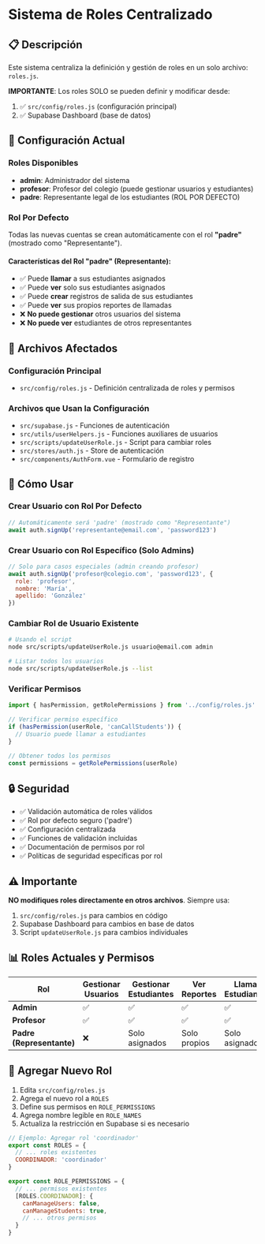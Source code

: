 # Sistema de Roles Centralizado

## 📋 Descripción

Este sistema centraliza la definición y gestión de roles en un solo archivo: `roles.js`. 

**IMPORTANTE**: Los roles SOLO se pueden definir y modificar desde:
1. ✅ `src/config/roles.js` (configuración principal)
2. ✅ Supabase Dashboard (base de datos)

## 🔧 Configuración Actual

### Roles Disponibles
- **admin**: Administrador del sistema
- **profesor**: Profesor del colegio (puede gestionar usuarios y estudiantes)
- **padre**: Representante legal de los estudiantes (ROL POR DEFECTO)

### Rol Por Defecto
Todas las nuevas cuentas se crean automáticamente con el rol **"padre"** (mostrado como "Representante").

#### Características del Rol "padre" (Representante):
- ✅ Puede **llamar** a sus estudiantes asignados
- ✅ Puede **ver** solo sus estudiantes asignados
- ✅ Puede **crear** registros de salida de sus estudiantes
- ✅ Puede **ver** sus propios reportes de llamadas
- ❌ **No puede gestionar** otros usuarios del sistema
- ❌ **No puede ver** estudiantes de otros representantes

## 📁 Archivos Afectados

### Configuración Principal
- `src/config/roles.js` - Definición centralizada de roles y permisos

### Archivos que Usan la Configuración
- `src/supabase.js` - Funciones de autenticación
- `src/utils/userHelpers.js` - Funciones auxiliares de usuarios
- `src/scripts/updateUserRole.js` - Script para cambiar roles
- `src/stores/auth.js` - Store de autenticación
- `src/components/AuthForm.vue` - Formulario de registro

## 🚀 Cómo Usar

### Crear Usuario con Rol Por Defecto
```javascript
// Automáticamente será 'padre' (mostrado como "Representante")
await auth.signUp('representante@email.com', 'password123')
```

### Crear Usuario con Rol Específico (Solo Admins)
```javascript
// Solo para casos especiales (admin creando profesor)
await auth.signUp('profesor@colegio.com', 'password123', { 
  role: 'profesor',
  nombre: 'María',
  apellido: 'González'
})
```

### Cambiar Rol de Usuario Existente
```bash
# Usando el script
node src/scripts/updateUserRole.js usuario@email.com admin

# Listar todos los usuarios
node src/scripts/updateUserRole.js --list
```

### Verificar Permisos
```javascript
import { hasPermission, getRolePermissions } from '../config/roles.js'

// Verificar permiso específico
if (hasPermission(userRole, 'canCallStudents')) {
  // Usuario puede llamar a estudiantes
}

// Obtener todos los permisos
const permissions = getRolePermissions(userRole)
```

## 🔒 Seguridad

- ✅ Validación automática de roles válidos
- ✅ Rol por defecto seguro ('padre')
- ✅ Configuración centralizada
- ✅ Funciones de validación incluidas
- ✅ Documentación de permisos por rol
- ✅ Políticas de seguridad específicas por rol

## ⚠️ Importante

**NO modifiques roles directamente en otros archivos**. Siempre usa:
1. `src/config/roles.js` para cambios en código
2. Supabase Dashboard para cambios en base de datos
3. Script `updateUserRole.js` para cambios individuales

## 📊 Roles Actuales y Permisos

| Rol | Gestionar Usuarios | Gestionar Estudiantes | Ver Reportes | Llamar Estudiantes | Configuración |
|-----|-------------------|----------------------|--------------|-------------------|---------------|
| **Admin** | ✅ | ✅ | ✅ | ✅ | ✅ |
| **Profesor** | ✅ | ✅ | ✅ | ✅ | ❌ |
| **Padre (Representante)** | ❌ | Solo asignados | Solo propios | Solo asignados | ❌ |

## 🔄 Agregar Nuevo Rol

1. Edita `src/config/roles.js`
2. Agrega el nuevo rol a `ROLES`
3. Define sus permisos en `ROLE_PERMISSIONS`
4. Agrega nombre legible en `ROLE_NAMES`
5. Actualiza la restricción en Supabase si es necesario

```javascript
// Ejemplo: Agregar rol 'coordinador'
export const ROLES = {
  // ... roles existentes
  COORDINADOR: 'coordinador'
}

export const ROLE_PERMISSIONS = {
  // ... permisos existentes
  [ROLES.COORDINADOR]: {
    canManageUsers: false,
    canManageStudents: true,
    // ... otros permisos
  }
}
```
